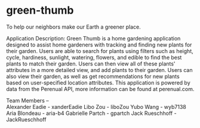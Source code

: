 # green-thumb
To help our neighbors make our Earth a greener place. 

Application Description:
Green Thumb is a home gardening application designed to assist home gardeners with tracking and finding new plants for their garden. Users are able to search for plants using filters such as height, cycle, hardiness, sunlight, watering, flowers, and edible to find the best plants to match their garden. Users can then view all of these plants' attributes in a more detailed view, and add plants to their garden. Users can also view their garden, as well as get recommendations for new plants based on user-specified location attributes. This application is powered by data from the Perenual API, more information can be found at perenual.com. 


Team Members –  
  Alexander Eadie - xanderEadie 
  Libo Zou - liboZou 
  Yubo Wang - wyb7138 
  Aria Blondeau - aria-b4 
  Gabrielle Partch - gpartch 
  Jack Rueschhoff - JackRueschhoff 
